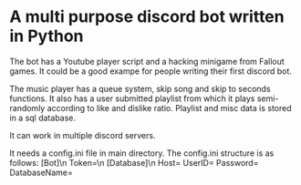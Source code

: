 # A multi purpose discord bot written in Python
The bot has a Youtube player script and a hacking minigame from Fallout games. It could be a good exampe for people writing their first discord bot.  

The music player has a queue system, skip song and skip to seconds functions. It also has a user submitted playlist from which it plays semi-randomly according to like and dislike ratio. Playlist and misc data is stored in a sql database. 

It can work in multiple discord servers.

It needs a config.ini file in main directory. The config.ini structure is as follows:
[Bot]\n
Token=\n
[Database]\n
Host=
UserID=
Password=
DatabaseName=
